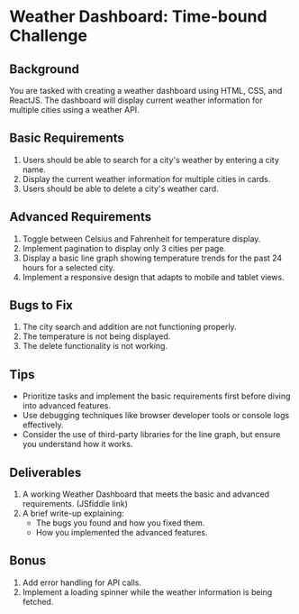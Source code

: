 # Weather Dashboard: Time-bound Challenge

## Background

You are tasked with creating a weather dashboard using HTML, CSS, and ReactJS. The dashboard will display current weather information for multiple cities using a weather API.

## Basic Requirements

1. Users should be able to search for a city's weather by entering a city name.
2. Display the current weather information for multiple cities in cards.
3. Users should be able to delete a city's weather card.

## Advanced Requirements

1. Toggle between Celsius and Fahrenheit for temperature display.
2. Implement pagination to display only 3 cities per page.
3. Display a basic line graph showing temperature trends for the past 24 hours for a selected city.
4. Implement a responsive design that adapts to mobile and tablet views.

## Bugs to Fix

1. The city search and addition are not functioning properly.
2. The temperature is not being displayed.
3. The delete functionality is not working.

## Tips

- Prioritize tasks and implement the basic requirements first before diving into advanced features.
- Use debugging techniques like browser developer tools or console logs effectively.
- Consider the use of third-party libraries for the line graph, but ensure you understand how it works.

## Deliverables

1. A working Weather Dashboard that meets the basic and advanced requirements. (JSfiddle link)
2. A brief write-up explaining:
   - The bugs you found and how you fixed them.
   - How you implemented the advanced features.

## Bonus

1. Add error handling for API calls.
2. Implement a loading spinner while the weather information is being fetched.

